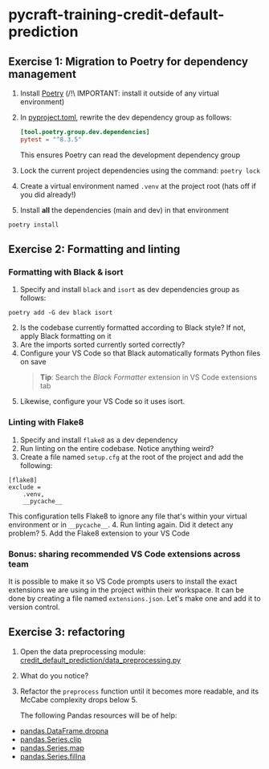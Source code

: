 # pycraft-training-credit-default-prediction

## Exercise 1: Migration to Poetry for dependency management

1. Install [Poetry](https://python-poetry.org/docs/1.8#installing-with-pipx) (/!\ IMPORTANT: install it outside of any virtual environment)
2. In [pyproject.toml](./pyproject.toml), rewrite the dev dependency group as follows:

   ```toml
   [tool.poetry.group.dev.dependencies]
   pytest = "^8.3.5"
   ```

   This ensures Poetry can read the development dependency group

3. Lock the current project dependencies using the command: `poetry lock`
4. Create a virtual environment named `.venv` at the project root (hats off if you did already!)
5. Install **all** the dependencies (main and dev) in that environment

```shell
poetry install
```

## Exercise 2: Formatting and linting

### Formatting with Black & isort

1. Specify and install `black` and `isort` as dev dependencies group as follows:

```shell
poetry add -G dev black isort
```

2. Is the codebase currently formatted according to Black style? If not, apply Black formatting on it
3. Are the imports sorted currently sorted correctly?
4. Configure your VS Code so that Black automatically formats Python files on save
   > **Tip**: Search the _Black Formatter_ extension in VS Code extensions tab
5. Likewise, configure your VS Code so it uses isort.

### Linting with Flake8

1. Specify and install `flake8` as a dev dependency
2. Run linting on the entire codebase. Notice anything weird?
3. Create a file named `setup.cfg` at the root of the project and add the following:

```Properties
[flake8]
exclude =
    .venv,
    __pycache__
```

This configuration tells Flake8 to ignore any file that's within your virtual environment
or in `__pycache__`. 4. Run linting again. Did it detect any problem? 5. Add the Flake8 extension to your VS Code

### Bonus: sharing recommended VS Code extensions across team

It is possible to make it so VS Code prompts users to install the exact
extensions we are using in the project within their workspace. It can be done
by creating a file named `extensions.json`. Let's make one and add it to version
control.

## Exercise 3: refactoring

1. Open the data preprocessing module: [credit_default_prediction/data_preprocessing.py](./credit_default_prediction/data_preprocessing.py)
2. What do you notice?
3. Refactor the `preprocess` function until it becomes more readable, and its McCabe complexity drops below 5.

   The following Pandas resources will be of help:

- [pandas.DataFrame.dropna](https://pandas.pydata.org/docs/reference/api/pandas.DataFrame.dropna.html)
- [pandas.Series.clip](https://pandas.pydata.org/docs/reference/api/pandas.Series.clip.html#pandas.Series.clip)
- [pandas.Series.map](https://pandas.pydata.org/docs/reference/api/pandas.Series.map.html#pandas.Series.map)
- [pandas.Series.fillna](https://pandas.pydata.org/docs/reference/api/pandas.Series.fillna.html#pandas.Series.fillna)

